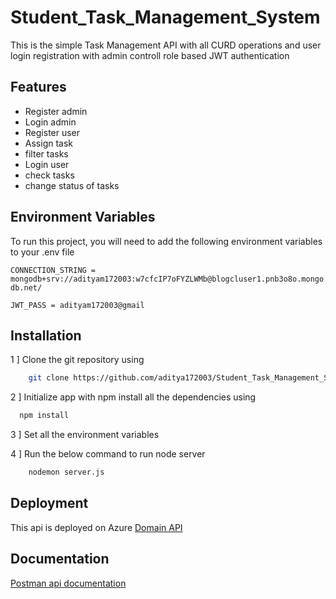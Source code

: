 ﻿# Student_Task_Management_System

This is the simple Task Management API with all CURD operations and user
login registration with admin controll role based  JWT authentication 

## Features

- Register admin
- Login admin
- Register user
- Assign task
- filter tasks
- Login user
- check tasks
- change status of tasks


## Environment Variables

To run this project, you will need to add the following environment variables to your .env file

`CONNECTION_STRING = mongodb+srv://adityam172003:w7cfcIP7oFYZLWMb@blogcluser1.pnb3o8o.mongodb.net/`

`JWT_PASS = adityam172003@gmail`


## Installation

1 ] Clone the git repository using 
```bash
    git clone https://github.com/aditya172003/Student_Task_Management_System.git
```

2 ] Initialize app with npm
 install all the dependencies using 
```bash
  npm install
```
3 ] Set all the environment variables 

4 ] Run the below command to run node server
``` bash
    nodemon server.js
```


## Deployment

This api is deployed on Azure 
[Domain API](https://aditya172003mytask.azurewebsites.net/)




## Documentation

[Postman api documentation](https://documenter.getpostman.com/view/22951744/2s9YsFDZJR)

